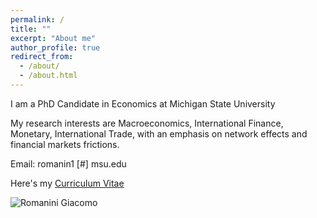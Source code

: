 ```yaml
---
permalink: /
title: ""
excerpt: "About me"
author_profile: true
redirect_from: 
  - /about/
  - /about.html
---
```



I am a PhD Candidate in Economics at Michigan State University  


My research interests are Macroeconomics, International Finance, Monetary, International Trade, with an emphasis on network effects and financial markets frictions. 

Email:  romanin1 [#] msu.edu



Here's my <a href="https://www.dropbox.com/s/ru3au84biy9ah6d/RomaniniCV.pdf?raw=1" target="blank">Curriculum Vitae</a>

![Romanini Giacomo](profile.jpg "Romanini Giacomo")
